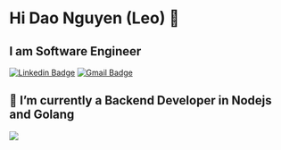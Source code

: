 # Hi Dao Nguyen (Leo) 👋
## I am Software Engineer

[![Linkedin Badge](https://img.shields.io/badge/-trongnguyen-blue?style=flat-square&logo=Linkedin&logoColor=white&link=https://www.linkedin.com/in/trongnguyen-info/)](https://www.linkedin.com/in/trongnguyen-info/)    [![Gmail Badge](https://img.shields.io/badge/-leowilburdev@gmail.com-c14438?style=flat-square&logo=Gmail&logoColor=white&link=mailto:dhruvjainpenny@gmail.com)](mailto:daonguyencm10@gmail.com)

## 🌱 I’m currently a Backend Developer in Nodejs and Golang

<img align="left" src="https://github-readme-stats.vercel.app/api?username=leowilbur&count_private=true&show_icons=true">
